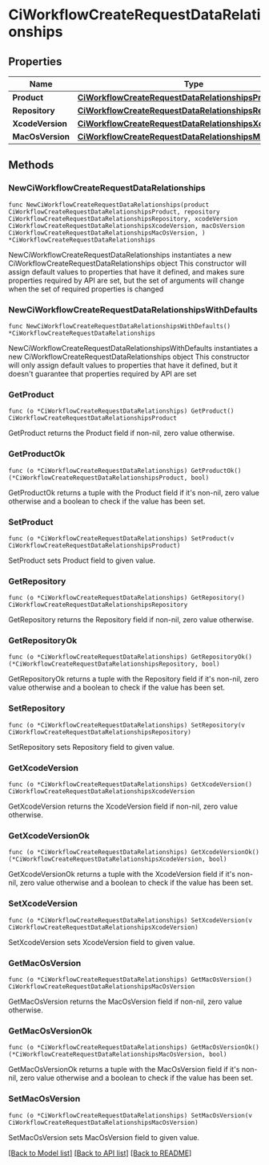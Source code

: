 # CiWorkflowCreateRequestDataRelationships

## Properties

Name | Type | Description | Notes
------------ | ------------- | ------------- | -------------
**Product** | [**CiWorkflowCreateRequestDataRelationshipsProduct**](CiWorkflowCreateRequestDataRelationshipsProduct.md) |  | 
**Repository** | [**CiWorkflowCreateRequestDataRelationshipsRepository**](CiWorkflowCreateRequestDataRelationshipsRepository.md) |  | 
**XcodeVersion** | [**CiWorkflowCreateRequestDataRelationshipsXcodeVersion**](CiWorkflowCreateRequestDataRelationshipsXcodeVersion.md) |  | 
**MacOsVersion** | [**CiWorkflowCreateRequestDataRelationshipsMacOsVersion**](CiWorkflowCreateRequestDataRelationshipsMacOsVersion.md) |  | 

## Methods

### NewCiWorkflowCreateRequestDataRelationships

`func NewCiWorkflowCreateRequestDataRelationships(product CiWorkflowCreateRequestDataRelationshipsProduct, repository CiWorkflowCreateRequestDataRelationshipsRepository, xcodeVersion CiWorkflowCreateRequestDataRelationshipsXcodeVersion, macOsVersion CiWorkflowCreateRequestDataRelationshipsMacOsVersion, ) *CiWorkflowCreateRequestDataRelationships`

NewCiWorkflowCreateRequestDataRelationships instantiates a new CiWorkflowCreateRequestDataRelationships object
This constructor will assign default values to properties that have it defined,
and makes sure properties required by API are set, but the set of arguments
will change when the set of required properties is changed

### NewCiWorkflowCreateRequestDataRelationshipsWithDefaults

`func NewCiWorkflowCreateRequestDataRelationshipsWithDefaults() *CiWorkflowCreateRequestDataRelationships`

NewCiWorkflowCreateRequestDataRelationshipsWithDefaults instantiates a new CiWorkflowCreateRequestDataRelationships object
This constructor will only assign default values to properties that have it defined,
but it doesn't guarantee that properties required by API are set

### GetProduct

`func (o *CiWorkflowCreateRequestDataRelationships) GetProduct() CiWorkflowCreateRequestDataRelationshipsProduct`

GetProduct returns the Product field if non-nil, zero value otherwise.

### GetProductOk

`func (o *CiWorkflowCreateRequestDataRelationships) GetProductOk() (*CiWorkflowCreateRequestDataRelationshipsProduct, bool)`

GetProductOk returns a tuple with the Product field if it's non-nil, zero value otherwise
and a boolean to check if the value has been set.

### SetProduct

`func (o *CiWorkflowCreateRequestDataRelationships) SetProduct(v CiWorkflowCreateRequestDataRelationshipsProduct)`

SetProduct sets Product field to given value.


### GetRepository

`func (o *CiWorkflowCreateRequestDataRelationships) GetRepository() CiWorkflowCreateRequestDataRelationshipsRepository`

GetRepository returns the Repository field if non-nil, zero value otherwise.

### GetRepositoryOk

`func (o *CiWorkflowCreateRequestDataRelationships) GetRepositoryOk() (*CiWorkflowCreateRequestDataRelationshipsRepository, bool)`

GetRepositoryOk returns a tuple with the Repository field if it's non-nil, zero value otherwise
and a boolean to check if the value has been set.

### SetRepository

`func (o *CiWorkflowCreateRequestDataRelationships) SetRepository(v CiWorkflowCreateRequestDataRelationshipsRepository)`

SetRepository sets Repository field to given value.


### GetXcodeVersion

`func (o *CiWorkflowCreateRequestDataRelationships) GetXcodeVersion() CiWorkflowCreateRequestDataRelationshipsXcodeVersion`

GetXcodeVersion returns the XcodeVersion field if non-nil, zero value otherwise.

### GetXcodeVersionOk

`func (o *CiWorkflowCreateRequestDataRelationships) GetXcodeVersionOk() (*CiWorkflowCreateRequestDataRelationshipsXcodeVersion, bool)`

GetXcodeVersionOk returns a tuple with the XcodeVersion field if it's non-nil, zero value otherwise
and a boolean to check if the value has been set.

### SetXcodeVersion

`func (o *CiWorkflowCreateRequestDataRelationships) SetXcodeVersion(v CiWorkflowCreateRequestDataRelationshipsXcodeVersion)`

SetXcodeVersion sets XcodeVersion field to given value.


### GetMacOsVersion

`func (o *CiWorkflowCreateRequestDataRelationships) GetMacOsVersion() CiWorkflowCreateRequestDataRelationshipsMacOsVersion`

GetMacOsVersion returns the MacOsVersion field if non-nil, zero value otherwise.

### GetMacOsVersionOk

`func (o *CiWorkflowCreateRequestDataRelationships) GetMacOsVersionOk() (*CiWorkflowCreateRequestDataRelationshipsMacOsVersion, bool)`

GetMacOsVersionOk returns a tuple with the MacOsVersion field if it's non-nil, zero value otherwise
and a boolean to check if the value has been set.

### SetMacOsVersion

`func (o *CiWorkflowCreateRequestDataRelationships) SetMacOsVersion(v CiWorkflowCreateRequestDataRelationshipsMacOsVersion)`

SetMacOsVersion sets MacOsVersion field to given value.



[[Back to Model list]](../README.md#documentation-for-models) [[Back to API list]](../README.md#documentation-for-api-endpoints) [[Back to README]](../README.md)


